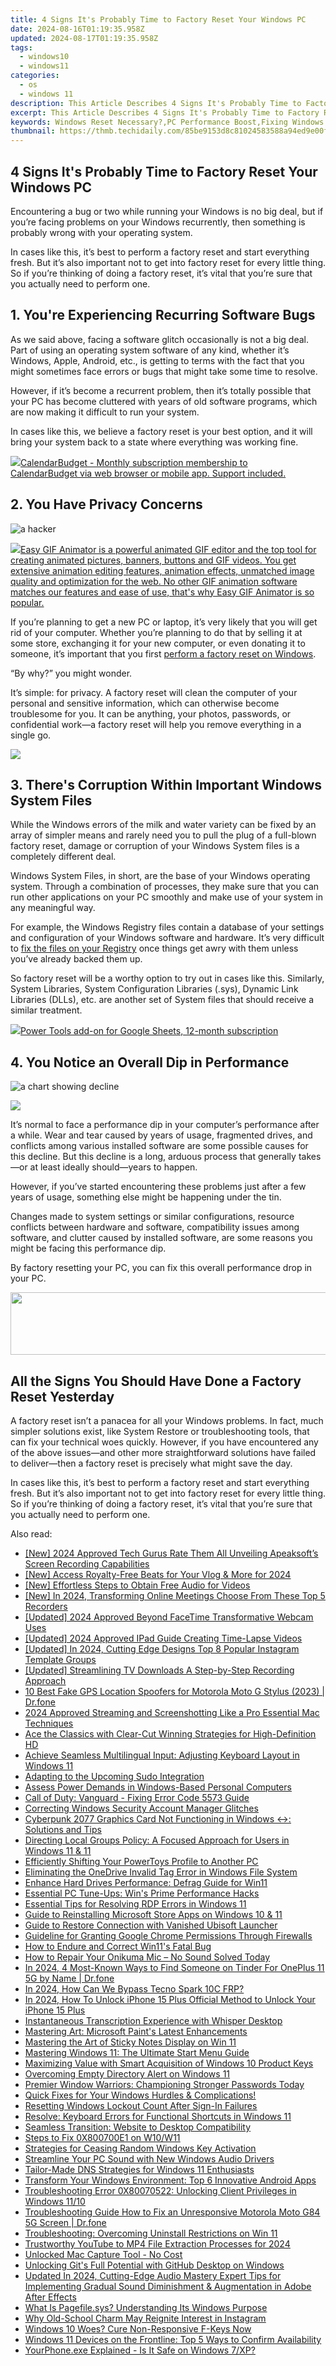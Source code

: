 ```yaml
---
title: 4 Signs It's Probably Time to Factory Reset Your Windows PC
date: 2024-08-16T01:19:35.958Z
updated: 2024-08-17T01:19:35.958Z
tags:
  - windows10
  - windows11
categories:
  - os
  - windows 11
description: This Article Describes 4 Signs It's Probably Time to Factory Reset Your Windows PC
excerpt: This Article Describes 4 Signs It's Probably Time to Factory Reset Your Windows PC
keywords: Windows Reset Necessary?,PC Performance Boost,Fixing Windows Glitches,Prevent Data Loss,Cleaner System Startup,Privacy Enhancement,Safe OS Restart
thumbnail: https://thmb.techidaily.com/85be9153d8c81024583588a94ed9e00fc880777ac2a8c7cff5efd5d21044d91c.jpg
---
```


## 4 Signs It's Probably Time to Factory Reset Your Windows PC

 Encountering a bug or two while running your Windows is no big deal, but if you’re facing problems on your Windows recurrently, then something is probably wrong with your operating system.

 In cases like this, it’s best to perform a factory reset and start everything fresh. But it’s also important not to get into factory reset for every little thing. So if you’re thinking of doing a factory reset, it’s vital that you’re sure that you actually need to perform one.

## 1\. You're Experiencing Recurring Software Bugs

 As we said above, facing a software glitch occasionally is not a big deal. Part of using an operating system software of any kind, whether it’s Windows, Apple, Android, etc., is getting to terms with the fact that you might sometimes face errors or bugs that might take some time to resolve.

 However, if it’s become a recurrent problem, then it’s totally possible that your PC has become cluttered with years of old software programs, which are now making it difficult to run your system.

 In cases like this, we believe a factory reset is your best option, and it will bring your system back to a state where everything was working fine.

<!-- affiliate ads begin -->
<a href="https://secure.2checkout.com/order/checkout.php?PRODS=37701530&QTY=1&AFFILIATE=108875&CART=1"><img src="https://secure.avangate.com/images/merchant/6fe0c81e3f9438db11ebbfba6c5ce460/products/copy_cbLogo_with_text_blue.png" border="0">CalendarBudget - Monthly subscription membership to CalendarBudget via web browser or mobile app. Support included. </a>
<!-- affiliate ads end -->
## 2\. You Have Privacy Concerns

![a hacker](https://static1.makeuseofimages.com/wordpress/wp-content/uploads/2023/06/a-hacker.jpg)
<!-- affiliate ads begin -->
<a href="https://secure.2checkout.com/order/checkout.php?PRODS=174416&QTY=1&AFFILIATE=108875&CART=1"><img src="https://www.easygifanimator.net/images/gif-animator.png" border="0">Easy GIF Animator is a powerful animated GIF editor and the top tool for creating animated pictures, banners, buttons and GIF videos. You get extensive animation editing features, animation effects, unmatched image quality and optimization for the web. No other GIF animation software matches our features and ease of use, that's why Easy GIF Animator is so popular.</a>
<!-- affiliate ads end -->

 If you’re planning to get a new PC or laptop, it’s very likely that you will get rid of your computer. Whether you’re planning to do that by selling it at some store, exchanging it for your new computer, or even donating it to someone, it’s important that you first [perform a factory reset on Windows](https://www.makeuseof.com/tag/4-ways-factory-reset-windows-computer/).

 “By why?” you might wonder.

 It’s simple: for privacy. A factory reset will clean the computer of your personal and sensitive information, which can otherwise become troublesome for you. It can be anything, your photos, passwords, or confidential work—a factory reset will help you remove everything in a single go.

<!-- affiliate ads begin -->
<a href="https://shop.incomedia.eu/order/checkout.php?PRODS=12730965&QTY=1&AFFILIATE=108875&CART=1"><img src="https://incomedia.eu/files/images/affiliates/w5/03_WBSX5_728x90_red_CTA.jpg" border="0"></a>
<!-- affiliate ads end -->
## 3\. There's Corruption Within Important Windows System Files

 While the Windows errors of the milk and water variety can be fixed by an array of simpler means and rarely need you to pull the plug of a full-blown factory reset, damage or corruption of your Windows System files is a completely different deal.

 Windows System Files, in short, are the base of your Windows operating system. Through a combination of processes, they make sure that you can run other applications on your PC smoothly and make use of your system in any meaningful way.

 For example, the Windows Registry files contain a database of your settings and configuration of your Windows software and hardware. It’s very difficult to [fix the files on your Registry](https://www.makeuseof.com/tag/fix-windows-registry-errors-not-bother/) once things get awry with them unless you’ve already backed them up.

 So factory reset will be a worthy option to try out in cases like this. Similarly, System Libraries, System Configuration Libraries (.sys), Dynamic Link Libraries (DLLs), etc. are another set of System files that should receive a similar treatment.

<!-- affiliate ads begin -->
<a href="https://secure.2checkout.com/order/checkout.php?PRODS=4721564&QTY=1&AFFILIATE=108875&CART=1"><img src="https://secure.avangate.com/images/merchant/c14a8df1e1b4d5297e9cb30cb34d5a00/products/copy_power-tools-48.png" border="0">Power Tools add-on for Google Sheets, 12-month subscription</a>
<!-- affiliate ads end -->
## 4\. You Notice an Overall Dip in Performance

![a chart showing decline](https://static1.makeuseofimages.com/wordpress/wp-content/uploads/2023/06/a-chart-showing-decline.jpg)
<!-- affiliate ads begin -->
<a href="https://estore.winxdvd.com/order/checkout.php?PRODS=4612444&QTY=1&AFFILIATE=108875&CART=1"><img src="https://www.winxdvd.com/affiliate/new-banner/pt-728x90.jpg" border="0"></a>
<!-- affiliate ads end -->

 It’s normal to face a performance dip in your computer’s performance after a while. Wear and tear caused by years of usage, fragmented drives, and conflicts among various installed software are some possible causes for this decline. But this decline is a long, arduous process that generally takes—or at least ideally should—years to happen.

 However, if you’ve started encountering these problems just after a few years of usage, something else might be happening under the tin.

 Changes made to system settings or similar configurations, resource conflicts between hardware and software, compatibility issues among software, and clutter caused by installed software, are some reasons you might be facing this performance dip.

 By factory resetting your PC, you can fix this overall performance drop in your PC.

<!-- affiliate ads begin -->
<a href="https://imp.i110150.net/c/5597632/924299/11305" target="_top" id="924299"><img src="//a.impactradius-go.com/display-ad/11305-924299" border="0" alt="" width="520" height="100"/></a>
<!-- affiliate ads end -->
## All the Signs You Should Have Done a Factory Reset Yesterday

 A factory reset isn’t a panacea for all your Windows problems. In fact, much simpler solutions exist, like System Restore or troubleshooting tools, that can fix your technical woes quickly. However, if you have encountered any of the above issues—and other more straightforward solutions have failed to deliver—then a factory reset is precisely what might save the day.

 In cases like this, it’s best to perform a factory reset and start everything fresh. But it’s also important not to get into factory reset for every little thing. So if you’re thinking of doing a factory reset, it’s vital that you’re sure that you actually need to perform one.



<ins class="adsbygoogle"
      style="display:block"
      data-ad-client="ca-pub-7571918770474297"
      data-ad-slot="8358498916"
      data-ad-format="auto"
      data-full-width-responsive="true"></ins>


<span class="atpl-alsoreadstyle">Also read:</span>
<div><ul>
<li><a href="https://screen-recording.techidaily.com/new-2024-approved-tech-gurus-rate-them-all-unveiling-apeaksofts-screen-recording-capabilities/"><u>[New] 2024 Approved  Tech Gurus Rate Them All  Unveiling Apeaksoft’s Screen Recording Capabilities</u></a></li>
<li><a href="https://facebook-video-footage.techidaily.com/new-access-royalty-free-beats-for-your-vlog-and-more-for-2024/"><u>[New] Access Royalty-Free Beats for Your Vlog & More for 2024</u></a></li>
<li><a href="https://youtube-webster.techidaily.com/ffortless-steps-to-obtain-free-audio-for-videos/"><u>[New] Effortless Steps to Obtain Free Audio for Videos</u></a></li>
<li><a href="https://on-screen-recording.techidaily.com/new-in-2024-transforming-online-meetings-choose-from-these-top-5-recorders/"><u>[New] In 2024, Transforming Online Meetings  Choose From These Top 5 Recorders</u></a></li>
<li><a href="https://desktop-recording.techidaily.com/updated-2024-approved-beyond-facetime-transformative-webcam-uses/"><u>[Updated] 2024 Approved  Beyond FaceTime  Transformative Webcam Uses</u></a></li>
<li><a href="https://screen-capture.techidaily.com/updated-2024-approved-ipad-guide-creating-time-lapse-videos/"><u>[Updated] 2024 Approved  IPad Guide  Creating Time-Lapse Videos</u></a></li>
<li><a href="https://instagram-clips.techidaily.com/updated-in-2024-cutting-edge-designs-top-8-popular-instagram-template-groups/"><u>[Updated] In 2024, Cutting Edge Designs  Top 8 Popular Instagram Template Groups</u></a></li>
<li><a href="https://screen-recording.techidaily.com/updated-streamlining-tv-downloads-a-step-by-step-recording-approach/"><u>[Updated] Streamlining TV Downloads  A Step-by-Step Recording Approach</u></a></li>
<li><a href="https://location-fake.techidaily.com/10-best-fake-gps-location-spoofers-for-motorola-moto-g-stylus-2023-drfone-by-drfone-virtual-android/"><u>10 Best Fake GPS Location Spoofers for Motorola Moto G Stylus (2023) | Dr.fone</u></a></li>
<li><a href="https://screen-video-capture.techidaily.com/2024-approved-streaming-and-screenshotting-like-a-pro-essential-mac-techniques/"><u>2024 Approved  Streaming and Screenshotting Like a Pro  Essential Mac Techniques</u></a></li>
<li><a href="https://win11-tips.techidaily.com/ace-the-classics-with-clear-cut-winning-strategies-for-high-definition-hd/"><u>Ace the Classics with Clear-Cut Winning Strategies for High-Definition HD</u></a></li>
<li><a href="https://win11-tips.techidaily.com/achieve-seamless-multilingual-input-adjusting-keyboard-layout-in-windows-11/"><u>Achieve Seamless Multilingual Input: Adjusting Keyboard Layout in Windows 11</u></a></li>
<li><a href="https://win11-tips.techidaily.com/adapting-to-the-upcoming-sudo-integration/"><u>Adapting to the Upcoming Sudo Integration</u></a></li>
<li><a href="https://win11-tips.techidaily.com/assess-power-demands-in-windows-based-personal-computers/"><u>Assess Power Demands in Windows-Based Personal Computers</u></a></li>
<li><a href="https://win-answers.techidaily.com/call-of-duty-vanguard-fixing-error-code-5573-guide/"><u>Call of Duty: Vanguard - Fixing Error Code 5573 Guide</u></a></li>
<li><a href="https://win11-tips.techidaily.com/correcting-windows-security-account-manager-glitches/"><u>Correcting Windows Security Account Manager Glitches</u></a></li>
<li><a href="https://win-able.techidaily.com/cyberpunk-2077-graphics-card-not-functioning-in-windows-(-)-solutions-and-tips/"><u>Cyberpunk 2077 Graphics Card Not Functioning in Windows <->: Solutions and Tips</u></a></li>
<li><a href="https://win11-tips.techidaily.com/directing-local-groups-policy-a-focused-approach-for-users-in-windows-11-and-11/"><u>Directing Local Groups Policy: A Focused Approach for Users in Windows 11 & 11</u></a></li>
<li><a href="https://win11-tips.techidaily.com/efficiently-shifting-your-powertoys-profile-to-another-pc/"><u>Efficiently Shifting Your PowerToys Profile to Another PC</u></a></li>
<li><a href="https://win11-tips.techidaily.com/eliminating-the-onedrive-invalid-tag-error-in-windows-file-system/"><u>Eliminating the OneDrive Invalid Tag Error in Windows File System</u></a></li>
<li><a href="https://win11-tips.techidaily.com/enhance-hard-drives-performance-defrag-guide-for-win11/"><u>Enhance Hard Drives Performance: Defrag Guide for Win11</u></a></li>
<li><a href="https://win11-tips.techidaily.com/essential-pc-tune-ups-wins-prime-performance-hacks/"><u>Essential PC Tune-Ups: Win's Prime Performance Hacks</u></a></li>
<li><a href="https://win11-tips.techidaily.com/essential-tips-for-resolving-rdp-errors-in-windows-11/"><u>Essential Tips for Resolving RDP Errors in Windows 11</u></a></li>
<li><a href="https://win11-tips.techidaily.com/guide-to-reinstalling-microsoft-store-apps-on-windows-10-and-11/"><u>Guide to Reinstalling Microsoft Store Apps on Windows 10 & 11</u></a></li>
<li><a href="https://win11-tips.techidaily.com/guide-to-restore-connection-with-vanished-ubisoft-launcher/"><u>Guide to Restore Connection with Vanished Ubisoft Launcher</u></a></li>
<li><a href="https://win11-tips.techidaily.com/guideline-for-granting-google-chrome-permissions-through-firewalls/"><u>Guideline for Granting Google Chrome Permissions Through Firewalls</u></a></li>
<li><a href="https://win11-tips.techidaily.com/how-to-endure-and-correct-win11s-fatal-bug/"><u>How to Endure and Correct Win11's Fatal Bug</u></a></li>
<li><a href="https://sound-issues.techidaily.com/how-to-repair-your-onikuma-mic-no-sound-solved-today/"><u>How to Repair Your Onikuma Mic – No Sound Solved Today</u></a></li>
<li><a href="https://location-social.techidaily.com/in-2024-4-most-known-ways-to-find-someone-on-tinder-for-oneplus-11-5g-by-name-drfone-by-drfone-virtual-android/"><u>In 2024, 4 Most-Known Ways to Find Someone on Tinder For OnePlus 11 5G by Name | Dr.fone</u></a></li>
<li><a href="https://bypass-frp.techidaily.com/in-2024-how-can-we-bypass-tecno-spark-10c-frp-by-drfone-android/"><u>In 2024, How Can We Bypass Tecno Spark 10C FRP?</u></a></li>
<li><a href="https://sim-unlock.techidaily.com/in-2024-how-to-unlock-iphone-15-plus-official-method-to-unlock-your-iphone-15-plus-by-drfone-ios/"><u>In 2024, How To Unlock iPhone 15 Plus Official Method to Unlock Your iPhone 15 Plus</u></a></li>
<li><a href="https://win11-tips.techidaily.com/instantaneous-transcription-experience-with-whisper-desktop/"><u>Instantaneous Transcription Experience with Whisper Desktop</u></a></li>
<li><a href="https://win11-tips.techidaily.com/mastering-art-microsoft-paints-latest-enhancements/"><u>Mastering Art: Microsoft Paint's Latest Enhancements</u></a></li>
<li><a href="https://win11-tips.techidaily.com/mastering-the-art-of-sticky-notes-display-on-win-11/"><u>Mastering the Art of Sticky Notes Display on Win 11</u></a></li>
<li><a href="https://win11-tips.techidaily.com/mastering-windows-11-the-ultimate-start-menu-guide/"><u>Mastering Windows 11: The Ultimate Start Menu Guide</u></a></li>
<li><a href="https://win11-tips.techidaily.com/maximizing-value-with-smart-acquisition-of-windows-10-product-keys/"><u>Maximizing Value with Smart Acquisition of Windows 10 Product Keys</u></a></li>
<li><a href="https://win11-tips.techidaily.com/overcoming-empty-directory-alert-on-windows-11/"><u>Overcoming Empty Directory Alert on Windows 11</u></a></li>
<li><a href="https://win11-tips.techidaily.com/premier-window-warriors-championing-stronger-passwords-today/"><u>Premier Window Warriors: Championing Stronger Passwords Today</u></a></li>
<li><a href="https://win11-tips.techidaily.com/quick-fixes-for-your-windows-hurdles-and-complications/"><u>Quick Fixes for Your Windows Hurdles & Complications!</u></a></li>
<li><a href="https://win11-tips.techidaily.com/resetting-windows-lockout-count-after-sign-in-failures/"><u>Resetting Windows Lockout Count After Sign-In Failures</u></a></li>
<li><a href="https://win11-tips.techidaily.com/resolve-keyboard-errors-for-functional-shortcuts-in-windows-11/"><u>Resolve: Keyboard Errors for Functional Shortcuts in Windows 11</u></a></li>
<li><a href="https://win11-tips.techidaily.com/seamless-transition-website-to-desktop-compatibility/"><u>Seamless Transition: Website to Desktop Compatibility</u></a></li>
<li><a href="https://win11-tips.techidaily.com/steps-to-fix-0x800700e1-on-w10w11/"><u>Steps to Fix 0X800700E1 on W10/W11</u></a></li>
<li><a href="https://win11-tips.techidaily.com/strategies-for-ceasing-random-windows-key-activation/"><u>Strategies for Ceasing Random Windows Key Activation</u></a></li>
<li><a href="https://win11-tips.techidaily.com/streamline-your-pc-sound-with-new-windows-audio-drivers/"><u>Streamline Your PC Sound with New Windows Audio Drivers</u></a></li>
<li><a href="https://win11-tips.techidaily.com/tailor-made-dns-strategies-for-windows-11-enthusiasts/"><u>Tailor-Made DNS Strategies for Windows 11 Enthusiasts</u></a></li>
<li><a href="https://win11-tips.techidaily.com/transform-your-windows-environment-top-6-innovative-android-apps/"><u>Transform Your Windows Environment: Top 6 Innovative Android Apps</u></a></li>
<li><a href="https://win11-tips.techidaily.com/troubleshooting-error-0x80070522-unlocking-client-privileges-in-windows-1110/"><u>Troubleshooting Error 0X80070522: Unlocking Client Privileges in Windows 11/10</u></a></li>
<li><a href="https://howto.techidaily.com/troubleshooting-guide-how-to-fix-an-unresponsive-motorola-moto-g84-5g-screen-drfone-by-drfone-fix-android-problems-fix-android-problems/"><u>Troubleshooting Guide How to Fix an Unresponsive Motorola Moto G84 5G Screen | Dr.fone</u></a></li>
<li><a href="https://win11-tips.techidaily.com/troubleshooting-overcoming-uninstall-restrictions-on-win-11/"><u>Troubleshooting: Overcoming Uninstall Restrictions on Win 11</u></a></li>
<li><a href="https://youtube-docs.techidaily.com/worthy-youtube-to-mp4-file-extraction-processes-for-2024/"><u>Trustworthy YouTube to MP4 File Extraction Processes for 2024</u></a></li>
<li><a href="https://screen-sharing-recording.techidaily.com/unlocked-mac-capture-tool-no-cost/"><u>Unlocked Mac Capture Tool - No Cost</u></a></li>
<li><a href="https://win11-tips.techidaily.com/unlocking-gits-full-potential-with-github-desktop-on-windows/"><u>Unlocking Git's Full Potential with GitHub Desktop on Windows</u></a></li>
<li><a href="https://sound-optimizing.techidaily.com/updated-in-2024-cutting-edge-audio-mastery-expert-tips-for-implementing-gradual-sound-diminishment-and-augmentation-in-adobe-after-effects/"><u>Updated In 2024, Cutting-Edge Audio Mastery Expert Tips for Implementing Gradual Sound Diminishment & Augmentation in Adobe After Effects</u></a></li>
<li><a href="https://win11-tips.techidaily.com/what-is-pagefilesys-understanding-its-windows-purpose/"><u>What Is Pagefile.sys? Understanding Its Windows Purpose</u></a></li>
<li><a href="https://facebook.techidaily.com/why-old-school-charm-may-reignite-interest-in-instagram/"><u>Why Old-School Charm May Reignite Interest in Instagram</u></a></li>
<li><a href="https://win11-tips.techidaily.com/windows-10-woes-cure-non-responsive-f-keys-now/"><u>Windows 10 Woes? Cure Non-Responsive F-Keys Now</u></a></li>
<li><a href="https://win11-tips.techidaily.com/windows-11-devices-on-the-frontline-top-5-ways-to-confirm-availability/"><u>Windows 11 Devices on the Frontline: Top 5 Ways to Confirm Availability</u></a></li>
<li><a href="https://win11-tips.techidaily.com/yourphoneexe-explained-is-it-safe-on-windows-7xp/"><u>YourPhone.exe Explained - Is It Safe on Windows 7/XP?</u></a></li>
</ul></div>
